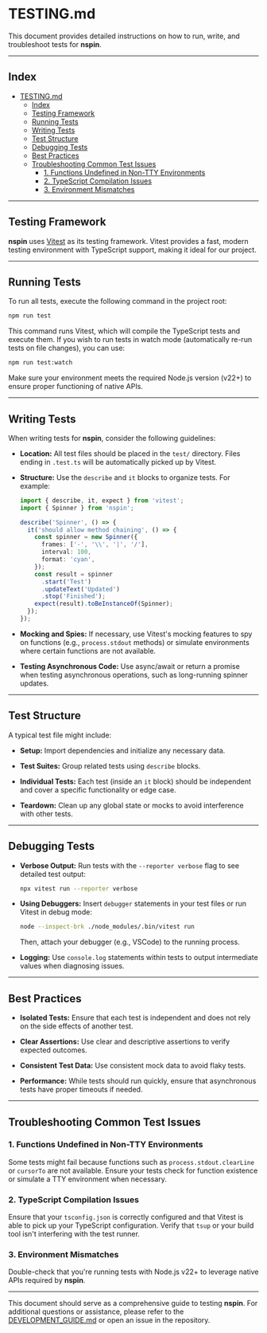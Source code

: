 # TESTING.md

This document provides detailed instructions on how to run, write, and troubleshoot tests for **nspin**.

---

## Index

- [TESTING.md](#testingmd)
  - [Index](#index)
  - [Testing Framework](#testing-framework)
  - [Running Tests](#running-tests)
  - [Writing Tests](#writing-tests)
  - [Test Structure](#test-structure)
  - [Debugging Tests](#debugging-tests)
  - [Best Practices](#best-practices)
  - [Troubleshooting Common Test Issues](#troubleshooting-common-test-issues)
    - [1. Functions Undefined in Non-TTY Environments](#1-functions-undefined-in-non-tty-environments)
    - [2. TypeScript Compilation Issues](#2-typescript-compilation-issues)
    - [3. Environment Mismatches](#3-environment-mismatches)

---

## Testing Framework

**nspin** uses [Vitest](https://vitest.dev/) as its testing framework. Vitest provides a fast, modern testing environment with TypeScript support, making it ideal for our project.

---

## Running Tests

To run all tests, execute the following command in the project root:

```bash
npm run test
```

This command runs Vitest, which will compile the TypeScript tests and execute them. If you wish to run tests in watch mode (automatically re-run tests on file changes), you can use:

```bash
npm run test:watch
```

Make sure your environment meets the required Node.js version (v22+) to ensure proper functioning of native APIs.

---

## Writing Tests

When writing tests for **nspin**, consider the following guidelines:

- **Location:**
  All test files should be placed in the `test/` directory. Files ending in `.test.ts` will be automatically picked up by Vitest.

- **Structure:**
  Use the `describe` and `it` blocks to organize tests. For example:

  ```typescript
  import { describe, it, expect } from 'vitest';
  import { Spinner } from 'nspin';

  describe('Spinner', () => {
    it('should allow method chaining', () => {
      const spinner = new Spinner({
        frames: ['-', '\\', '|', '/'],
        interval: 100,
        format: 'cyan',
      });
      const result = spinner
        .start('Test')
        .updateText('Updated')
        .stop('Finished');
      expect(result).toBeInstanceOf(Spinner);
    });
  });
  ```

- **Mocking and Spies:**
  If necessary, use Vitest's mocking features to spy on functions (e.g., `process.stdout` methods) or simulate environments where certain functions are not available.

- **Testing Asynchronous Code:**
  Use async/await or return a promise when testing asynchronous operations, such as long-running spinner updates.

---

## Test Structure

A typical test file might include:

- **Setup:**
  Import dependencies and initialize any necessary data.

- **Test Suites:**
  Group related tests using `describe` blocks.

- **Individual Tests:**
  Each test (inside an `it` block) should be independent and cover a specific functionality or edge case.

- **Teardown:**
  Clean up any global state or mocks to avoid interference with other tests.

---

## Debugging Tests

- **Verbose Output:**
  Run tests with the `--reporter verbose` flag to see detailed test output:

  ```bash
  npx vitest run --reporter verbose
  ```

- **Using Debuggers:**
  Insert `debugger` statements in your test files or run Vitest in debug mode:

  ```bash
  node --inspect-brk ./node_modules/.bin/vitest run
  ```

  Then, attach your debugger (e.g., VSCode) to the running process.

- **Logging:**
  Use `console.log` statements within tests to output intermediate values when diagnosing issues.

---

## Best Practices

- **Isolated Tests:**
  Ensure that each test is independent and does not rely on the side effects of another test.

- **Clear Assertions:**
  Use clear and descriptive assertions to verify expected outcomes.

- **Consistent Test Data:**
  Use consistent mock data to avoid flaky tests.

- **Performance:**
  While tests should run quickly, ensure that asynchronous tests have proper timeouts if needed.

---

## Troubleshooting Common Test Issues

### 1. Functions Undefined in Non-TTY Environments

Some tests might fail because functions such as `process.stdout.clearLine` or `cursorTo` are not available. Ensure your tests check for function existence or simulate a TTY environment when necessary.

### 2. TypeScript Compilation Issues

Ensure that your `tsconfig.json` is correctly configured and that Vitest is able to pick up your TypeScript configuration. Verify that `tsup` or your build tool isn't interfering with the test runner.

### 3. Environment Mismatches

Double-check that you're running tests with Node.js v22+ to leverage native APIs required by **nspin**.

---

This document should serve as a comprehensive guide to testing **nspin**. For additional questions or assistance, please refer to the [DEVELOPMENT_GUIDE.md](./DEVELOPMENT_GUIDE.md) or open an issue in the repository.
